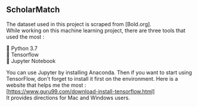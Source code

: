 ScholarMatch
--
The dataset used in this project is scraped from [Bold.org].  
While working on this machine learning project, there are three tools that used the most :  

🐍 Python 3.7  
🧱 Tensorflow  
📓 Jupyter Notebook  

You can use Jupyter by installing Anaconda. Then if you want to start using TensorFlow, don't forget to install it first on the environment.
Here is a website that helps me the most :  
[https://www.guru99.com/download-install-tensorflow.html]  
It provides directions for Mac and Windows users.
